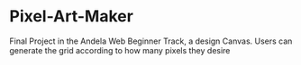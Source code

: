 # Pixel-Art-Maker
Final Project in the Andela Web Beginner Track, a design Canvas. Users can generate the grid according to how many pixels they desire
